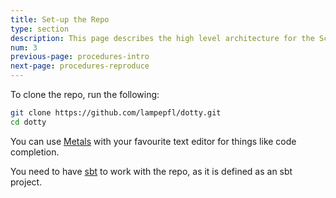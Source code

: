 ```yaml
---
title: Set-up the Repo
type: section
description: This page describes the high level architecture for the Scala 3 compiler.
num: 3
previous-page: procedures-intro
next-page: procedures-reproduce
---
```


To clone the repo, run the following:

```bash
git clone https://github.com/lampepfl/dotty.git
cd dotty
```

You can use [Metals](https://scalameta.org/metals/) with your favourite text editor for things like code completion.

You need to have [sbt](https://www.scala-sbt.org/) to work with the repo, as it is defined as an sbt project.
